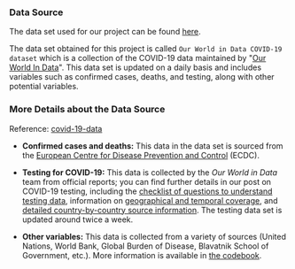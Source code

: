 ### Data Source
The data set used for our project can be found [here](https://ourworldindata.org/coronavirus/country/united-states?country=~USA).

The data set obtained for this project is called `Our World in Data COVID-19 dataset` which is a collection of the COVID-19 data maintained by "[Our World In Data](https://ourworldindata.org/coronavirus)". This data set is updated on a daily basis and includes variables such as confirmed cases, deaths, and testing, along with other potential variables.

### More Details about the Data Source
 Reference: [covid-19-data](https://github.com/owid/covid-19-data/tree/master/public/data)
- **Confirmed cases and deaths:** This data in the data set is sourced from the [European Centre for Disease Prevention and Control](https://www.ecdc.europa.eu/en/publications-data/download-todays-data-geographic-distribution-covid-19-cases-worldwide) (ECDC).

- **Testing for COVID-19:** This data is collected by the _Our World in Data_ team from official reports; you can find further details in our post on COVID-19 testing, including the [checklist of questions to understand testing data](https://ourworldindata.org/coronavirus-testing#our-checklist-for-covid-19-testing-data), information on [geographical and temporal coverage](https://ourworldindata.org/coronavirus-testing#which-countries-do-we-have-testing-data-for), and [detailed country-by-country source information](https://ourworldindata.org/coronavirus-testing#our-checklist-for-covid-19-testing-data). The testing data set is updated around twice a week.

- **Other variables:** This data is collected from a variety of sources (United Nations, World Bank, Global Burden of Disease, Blavatnik School of Government, etc.). More information is available in [the codebook](https://github.com/owid/covid-19-data/tree/master/public/data/owid-covid-data-codebook.md).
